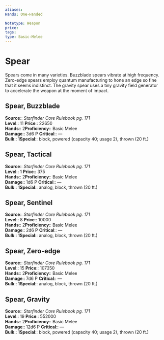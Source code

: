 ```yaml
---
aliases: 
Hands: One-Handed

Notetype: Weapon
price: 
tags: 
type: Basic-Melee
---
```


# Spear

Spears come in many varieties. Buzzblade spears vibrate at high frequency. Zero-edge spears employ quantum manufacturing to hone an edge so fine that it seems indistinct. The gravity spear uses a tiny gravity field generator to accelerate the weapon at the moment of impact.  

## Spear, Buzzblade

**Source**:: _Starfinder Core Rulebook pg. 171_  
**Level**:: 11
**Price**:: 22650  
**Hands**:: 2**Proficiency**:: Basic Melee  
**Damage**:: 3d6 P
**Critical**:: —  
**Bulk**:: 1**Special**:: block, powered (capacity 40; usage 2), thrown (20 ft.)

## Spear, Tactical

**Source**:: _Starfinder Core Rulebook pg. 171_  
**Level**:: 1
**Price**:: 375  
**Hands**:: 2**Proficiency**:: Basic Melee  
**Damage**:: 1d6 P
**Critical**:: —  
**Bulk**:: 1**Special**:: analog, block, thrown (20 ft.)

## Spear, Sentinel

**Source**:: _Starfinder Core Rulebook pg. 171_  
**Level**:: 8
**Price**:: 10000  
**Hands**:: 2**Proficiency**:: Basic Melee  
**Damage**:: 2d6 P
**Critical**:: —  
**Bulk**:: 1**Special**:: analog, block, thrown (20 ft.)

## Spear, Zero-edge

**Source**:: _Starfinder Core Rulebook pg. 171_  
**Level**:: 15
**Price**:: 107350  
**Hands**:: 2**Proficiency**:: Basic Melee  
**Damage**:: 7d6 P
**Critical**:: —  
**Bulk**:: 1**Special**:: analog, block, thrown (20 ft.)

## Spear, Gravity

**Source**:: _Starfinder Core Rulebook pg. 171_  
**Level**:: 19
**Price**:: 552000  
**Hands**:: 2**Proficiency**:: Basic Melee  
**Damage**:: 12d6 P
**Critical**:: —  
**Bulk**:: 1**Special**:: block, powered (capacity 40; usage 2), thrown (20 ft.)
